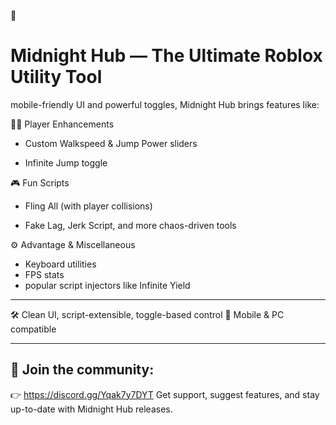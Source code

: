🌙 
# Midnight Hub — The Ultimate Roblox Utility Tool

 mobile-friendly UI and powerful toggles, Midnight Hub brings features like:

🧍‍♂️ Player Enhancements

- Custom Walkspeed & Jump Power sliders

- Infinite Jump toggle


🎮 Fun Scripts

- Fling All (with player collisions)

- Fake Lag, Jerk Script, and more chaos-driven tools


⚙️ Advantage & Miscellaneous

- Keyboard utilities
- FPS stats
- popular script injectors like Infinite Yield



---

🛠️ Clean UI, script-extensible, toggle-based control
📱 Mobile & PC compatible


---

## 👥 Join the community:
👉 https://discord.gg/Yqak7y7DYT
Get support, suggest features, and stay up-to-date with Midnight Hub releases.
